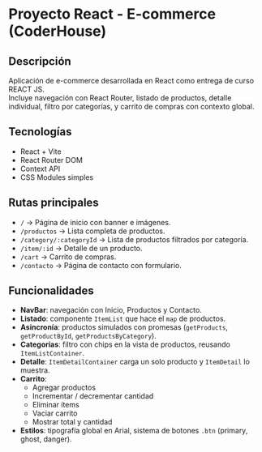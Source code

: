 # Proyecto React - E-commerce (CoderHouse)

## Descripción
Aplicación de e-commerce desarrollada en React como entrega de curso REACT JS.  
Incluye navegación con React Router, listado de productos, detalle individual, filtro por categorías, y carrito de compras con contexto global.

## Tecnologías
- React + Vite
- React Router DOM
- Context API
- CSS Modules simples

## Rutas principales
- `/` → Página de inicio con banner e imágenes.
- `/productos` → Lista completa de productos.
- `/category/:categoryId` → Lista de productos filtrados por categoría.
- `/item/:id` → Detalle de un producto.
- `/cart` → Carrito de compras.
- `/contacto` → Página de contacto con formulario.

## Funcionalidades
- **NavBar**: navegación con Inicio, Productos y Contacto.
- **Listado**: componente `ItemList` que hace el `map` de productos.
- **Asincronía**: productos simulados con promesas (`getProducts`, `getProductById`, `getProductsByCategory`).
- **Categorías**: filtro con chips en la vista de productos, reusando `ItemListContainer`.
- **Detalle**: `ItemDetailContainer` carga un solo producto y `ItemDetail` lo muestra.
- **Carrito**:
  - Agregar productos
  - Incrementar / decrementar cantidad
  - Eliminar ítems
  - Vaciar carrito
  - Mostrar total y cantidad
- **Estilos**: tipografía global en Arial, sistema de botones `.btn` (primary, ghost, danger).


